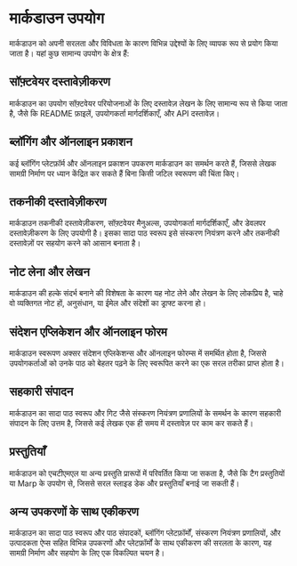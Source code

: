 # मार्कडाउन उपयोग

मार्कडाउन को अपनी सरलता और विविधता के कारण विभिन्न उद्देश्यों के लिए व्यापक रूप से प्रयोग किया जाता है। यहां कुछ सामान्य उपयोग के क्षेत्र हैं:

## सॉफ़्टवेयर दस्तावेज़ीकरण

मार्कडाउन का उपयोग सॉफ़्टवेयर परियोजनाओं के लिए दस्तावेज़ लेखन के लिए सामान्य रूप से किया जाता है, जैसे कि README फ़ाइलें, उपयोगकर्ता मार्गदर्शिकाएँ, और API दस्तावेज़।

## ब्लॉगिंग और ऑनलाइन प्रकाशन

कई ब्लॉगिंग प्लेटफ़ॉर्म और ऑनलाइन प्रकाशन उपकरण मार्कडाउन का समर्थन करते हैं, जिससे लेखक सामग्री निर्माण पर ध्यान केंद्रित कर सकते हैं बिना किसी जटिल स्वरूपण की चिंता किए।

## तकनीकी दस्तावेज़ीकरण

मार्कडाउन तकनीकी दस्तावेज़ीकरण, सॉफ़्टवेयर मैनुअल्स, उपयोगकर्ता मार्गदर्शिकाएँ, और डेवलपर दस्तावेज़ीकरण के लिए उपयोगी है। इसका सादा पाठ स्वरूप इसे संस्करण नियंत्रण करने और तकनीकी दस्तावेज़ों पर सहयोग करने को आसान बनाता है।

## नोट लेना और लेखन

मार्कडाउन की हल्के संदर्भ बनाने की विशेषता के कारण यह नोट लेने और लेखन के लिए लोकप्रिय है, चाहे वो व्यक्तिगत नोट हों, अनुसंधान, या ईमेल और संदेशों का ड्राफ्ट करना हो।

## संदेशन एप्लिकेशन और ऑनलाइन फोरम

मार्कडाउन स्वरूपण अक्सर संदेशन एप्लिकेशन्स और ऑनलाइन फोरम्स में समर्थित होता है, जिससे उपयोगकर्ताओं को उनके पाठ को बेहतर पढ़ने के लिए स्वरूपित करने का एक सरल तरीका प्राप्त होता है।

## सहकारी संपादन

मार्कडाउन का सादा पाठ स्वरूप और गिट जैसे संस्करण नियंत्रण प्रणालियों के समर्थन के कारण सहकारी संपादन के लिए उत्तम है, जिससे कई लेखक एक ही समय में दस्तावेज़ पर काम कर सकते हैं।

## प्रस्तुतियाँ

मार्कडाउन को एचटीएमएल या अन्य प्रस्तुति प्रारूपों में परिवर्तित किया जा सकता है, जैसे कि टैग प्रस्तुतियों या Marp के उपयोग से, जिससे सरल स्लाइड डेक और प्रस्तुतियाँ बनाई जा सकती हैं।

## अन्य उपकरणों के साथ एकीकरण

मार्कडाउन का सादा पाठ स्वरूप और पाठ संपादकों, ब्लॉगिंग प्लेटफ़ॉर्मों, संस्करण नियंत्रण प्रणालियों, और उत्पादकता ऐप्स सहित विभिन्न उपकरणों और प्लेटफ़ॉर्मों के साथ एकीकरण की सरलता के कारण, यह सामग्री निर्माण और सहयोग के लिए एक विकल्पित चयन है।
